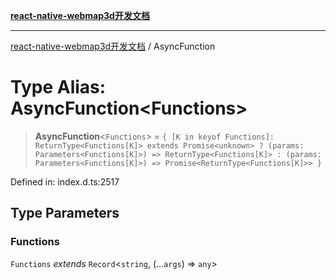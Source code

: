 [**react-native-webmap3d开发文档**](../README.md)

***

[react-native-webmap3d开发文档](../globals.md) / AsyncFunction

# Type Alias: AsyncFunction\<Functions\>

> **AsyncFunction**\<`Functions`\> = `{ [K in keyof Functions]: ReturnType<Functions[K]> extends Promise<unknown> ? (params: Parameters<Functions[K]>) => ReturnType<Functions[K]> : (params: Parameters<Functions[K]>) => Promise<ReturnType<Functions[K]>> }`

Defined in: index.d.ts:2517

## Type Parameters

### Functions

`Functions` *extends* `Record`\<`string`, (...`args`) => `any`\>
